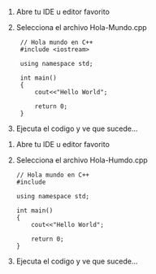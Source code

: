 [comment]: <> (Bloques de codigo en Markdown)

1. Abre tu IDE u editor favorito
2. Selecciona el archivo Hola-Mundo.cpp

        // Hola mundo en C++
        #include <iostream>

        using namespace std;

        int main()
        {
            cout<<"Hello World";

            return 0;
        }

3. Ejecuta el codigo y ve que sucede...

<!-- Bloques de codigo en HTML -->

<ol>
    <li><p>Abre tu IDE u editor favorito</p></li>
    <li><p>Selecciona el archivo Hola-Humdo.cpp</p>

<pre><code>// Hola mundo en C++
#include <iostream>

using namespace std;

int main()
{
    cout<<"Hello World";

    return 0;
}
</code></pre>

</li>
    <li><p>Ejecuta el codigo y ve que sucede...</p></li>
</ol>